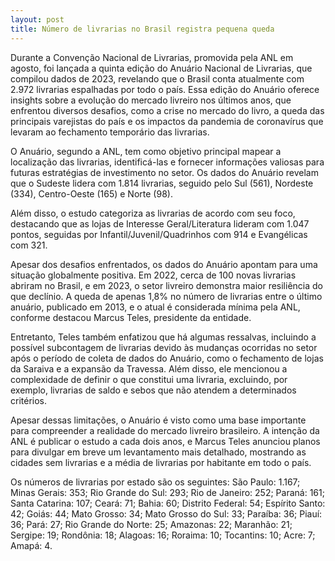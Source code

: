 ```yaml
---
layout: post
title: Número de livrarias no Brasil registra pequena queda
---
```


Durante a Convenção Nacional de Livrarias, promovida pela ANL em agosto, foi lançada a quinta edição do Anuário Nacional de Livrarias, que compilou dados de 2023, revelando que o Brasil conta atualmente com 2.972 livrarias espalhadas por todo o país. Essa edição do Anuário oferece insights sobre a evolução do mercado livreiro nos últimos anos, que enfrentou diversos desafios, como a crise no mercado do livro, a queda das principais varejistas do país e os impactos da pandemia de coronavírus que levaram ao fechamento temporário das livrarias.

O Anuário, segundo a ANL, tem como objetivo principal mapear a localização das livrarias, identificá-las e fornecer informações valiosas para futuras estratégias de investimento no setor. Os dados do Anuário revelam que o Sudeste lidera com 1.814 livrarias, seguido pelo Sul (561), Nordeste (334), Centro-Oeste (165) e Norte (98).

Além disso, o estudo categoriza as livrarias de acordo com seu foco, destacando que as lojas de Interesse Geral/Literatura lideram com 1.047 pontos, seguidas por Infantil/Juvenil/Quadrinhos com 914 e Evangélicas com 321.

Apesar dos desafios enfrentados, os dados do Anuário apontam para uma situação globalmente positiva. Em 2022, cerca de 100 novas livrarias abriram no Brasil, e em 2023, o setor livreiro demonstra maior resiliência do que declínio. A queda de apenas 1,8% no número de livrarias entre o último anuário, publicado em 2013, e o atual é considerada mínima pela ANL, conforme destacou Marcus Teles, presidente da entidade.

Entretanto, Teles também enfatizou que há algumas ressalvas, incluindo a possível subcontagem de livrarias devido às mudanças ocorridas no setor após o período de coleta de dados do Anuário, como o fechamento de lojas da Saraiva e a expansão da Travessa. Além disso, ele mencionou a complexidade de definir o que constitui uma livraria, excluindo, por exemplo, livrarias de saldo e sebos que não atendem a determinados critérios.

Apesar dessas limitações, o Anuário é visto como uma base importante para compreender a realidade do mercado livreiro brasileiro. A intenção da ANL é publicar o estudo a cada dois anos, e Marcus Teles anunciou planos para divulgar em breve um levantamento mais detalhado, mostrando as cidades sem livrarias e a média de livrarias por habitante em todo o país.

Os números de livrarias por estado são os seguintes: São Paulo: 1.167; Minas Gerais: 353; Rio Grande do Sul: 293; Rio de Janeiro: 252; Paraná: 161; Santa Catarina: 107; Ceará: 71; Bahia: 60; Distrito Federal: 54; Espírito Santo: 42; Goiás: 44; Mato Grosso: 34; Mato Grosso do Sul: 33; Paraíba: 36; Piauí: 36; Pará: 27; Rio Grande do Norte: 25; Amazonas: 22; Maranhão: 21; Sergipe: 19; Rondônia: 18; Alagoas: 16; Roraima: 10; Tocantins: 10; Acre: 7; Amapá: 4.

